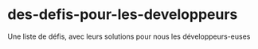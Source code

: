 # des-defis-pour-les-developpeurs
Une liste de défis, avec leurs solutions pour nous les développeurs-euses
